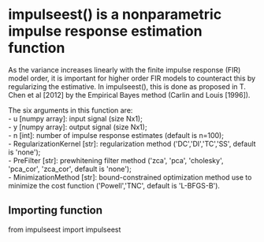 # impulseest() is a nonparametric impulse response estimation function

As the variance increases linearly with the finite impulse response (FIR) model order, it is important for higher order FIR models to counteract this by regularizing the estimative. In impulseest(), this is done as proposed in T. Chen et al [2012] by the Empirical Bayes method (Carlin and Louis [1996]).

The six arguments in this function are: <br />
    - u [numpy array]: input signal (size Nx1); <br />
    - y [numpy array]: output signal (size Nx1); <br />
    - n [int]: number of impulse response estimates (default is n=100); <br />
    - RegularizationKernel [str]: regularization method ('DC','DI','TC','SS', default is 'none'); <br />
    - PreFilter [str]: prewhitening filter method ('zca', 'pca', 'cholesky', 'pca_cor', 'zca_cor', default is 'none'); <br />
    - MinimizationMethod [str]: bound-constrained optimization method use to minimize the cost function ('Powell','TNC', default is 'L-BFGS-B').

## Importing function

from impulseest import impulseest
